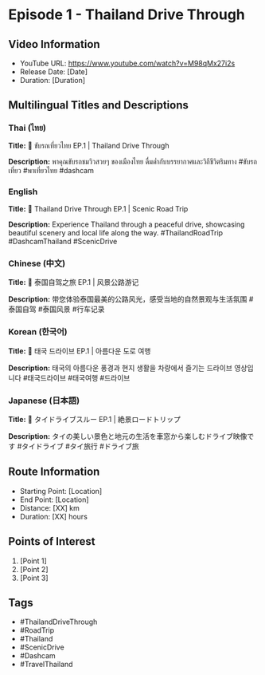 # Episode 1 - Thailand Drive Through

## Video Information
- YouTube URL: https://www.youtube.com/watch?v=M98qMx27i2s
- Release Date: [Date]
- Duration: [Duration]

## Multilingual Titles and Descriptions

### Thai (ไทย)
**Title:** 🚗 ขับรถเที่ยวไทย EP.1 | Thailand Drive Through

**Description:**
พาคุณขับรถชมวิวสวยๆ ของเมืองไทย ดื่มด่ำกับบรรยากาศและวิถีชีวิตริมทาง #ขับรถเที่ยว #พาเที่ยวไทย #dashcam

### English
**Title:** 🚗 Thailand Drive Through EP.1 | Scenic Road Trip

**Description:**
Experience Thailand through a peaceful drive, showcasing beautiful scenery and local life along the way. #ThailandRoadTrip #DashcamThailand #ScenicDrive

### Chinese (中文)
**Title:** 🚗 泰国自驾之旅 EP.1 | 风景公路游记

**Description:**
带您体验泰国最美的公路风光，感受当地的自然景观与生活氛围 #泰国自驾 #泰国风景 #行车记录

### Korean (한국어)
**Title:** 🚗 태국 드라이브 EP.1 | 아름다운 도로 여행

**Description:**
태국의 아름다운 풍경과 현지 생활을 차량에서 즐기는 드라이브 영상입니다 #태국드라이브 #태국여행 #드라이브

### Japanese (日本語)
**Title:** 🚗 タイドライブスルー EP.1 | 絶景ロードトリップ

**Description:**
タイの美しい景色と地元の生活を車窓から楽しむドライブ映像です #タイドライブ #タイ旅行 #ドライブ旅

## Route Information
- Starting Point: [Location]
- End Point: [Location]
- Distance: [XX] km
- Duration: [XX] hours

## Points of Interest
1. [Point 1]
2. [Point 2]
3. [Point 3]

## Tags
- #ThailandDriveThrough
- #RoadTrip
- #Thailand
- #ScenicDrive
- #Dashcam
- #TravelThailand